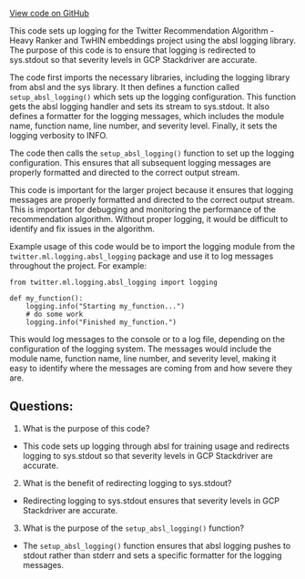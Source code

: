 [View code on GitHub](https://github.com/twitter/the-algorithm-ml/ml_logging/absl_logging.py)

This code sets up logging for the Twitter Recommendation Algorithm - Heavy Ranker and TwHIN embeddings project using the absl logging library. The purpose of this code is to ensure that logging is redirected to sys.stdout so that severity levels in GCP Stackdriver are accurate. 

The code first imports the necessary libraries, including the logging library from absl and the sys library. It then defines a function called `setup_absl_logging()` which sets up the logging configuration. This function gets the absl logging handler and sets its stream to sys.stdout. It also defines a formatter for the logging messages, which includes the module name, function name, line number, and severity level. Finally, it sets the logging verbosity to INFO.

The code then calls the `setup_absl_logging()` function to set up the logging configuration. This ensures that all subsequent logging messages are properly formatted and directed to the correct output stream.

This code is important for the larger project because it ensures that logging messages are properly formatted and directed to the correct output stream. This is important for debugging and monitoring the performance of the recommendation algorithm. Without proper logging, it would be difficult to identify and fix issues in the algorithm. 

Example usage of this code would be to import the logging module from the `twitter.ml.logging.absl_logging` package and use it to log messages throughout the project. For example:

```
from twitter.ml.logging.absl_logging import logging

def my_function():
    logging.info("Starting my_function...")
    # do some work
    logging.info("Finished my_function.")
```

This would log messages to the console or to a log file, depending on the configuration of the logging system. The messages would include the module name, function name, line number, and severity level, making it easy to identify where the messages are coming from and how severe they are.
## Questions: 
 1. What is the purpose of this code?
- This code sets up logging through absl for training usage and redirects logging to sys.stdout so that severity levels in GCP Stackdriver are accurate.

2. What is the benefit of redirecting logging to sys.stdout?
- Redirecting logging to sys.stdout ensures that severity levels in GCP Stackdriver are accurate.

3. What is the purpose of the `setup_absl_logging()` function?
- The `setup_absl_logging()` function ensures that absl logging pushes to stdout rather than stderr and sets a specific formatter for the logging messages.